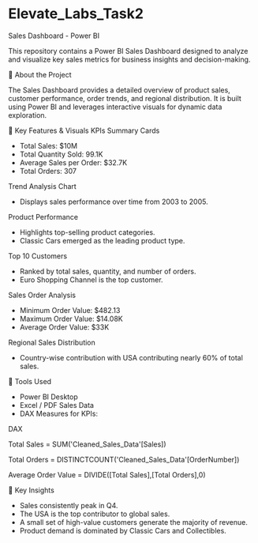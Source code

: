 # Elevate_Labs_Task2

Sales Dashboard - Power BI

This repository contains a Power BI Sales Dashboard designed to analyze and visualize key sales metrics for business insights and decision-making.

🧾 About the Project

The Sales Dashboard provides a detailed overview of product sales, customer performance, order trends, and regional distribution. It is built using Power BI and leverages interactive visuals for dynamic data exploration.

📌 Key Features & Visuals
KPIs Summary Cards
 - Total Sales: $10M
 - Total Quantity Sold: 99.1K
 - Average Sales per Order: $32.7K
 - Total Orders: 307

Trend Analysis Chart
 - Displays sales performance over time from 2003 to 2005.

Product Performance
 - Highlights top-selling product categories.
 - Classic Cars emerged as the leading product type.

Top 10 Customers
 - Ranked by total sales, quantity, and number of orders.
 - Euro Shopping Channel is the top customer.

Sales Order Analysis
 - Minimum Order Value: $482.13
 - Maximum Order Value: $14.08K
 - Average Order Value: $33K

Regional Sales Distribution
- Country-wise contribution with USA contributing nearly 60% of total sales.

📍 Tools Used
 - Power BI Desktop
 - Excel / PDF Sales Data
 - DAX Measures for KPIs:

DAX

Total Sales = SUM('Cleaned_Sales_Data'[Sales])

Total Orders = DISTINCTCOUNT('Cleaned_Sales_Data'[OrderNumber])

Average Order Value = DIVIDE([Total Sales],[Total Orders],0)


🧠 Key Insights
 - Sales consistently peak in Q4.
 - The USA is the top contributor to global sales.
 - A small set of high-value customers generate the majority of revenue.
 - Product demand is dominated by Classic Cars and Collectibles.

